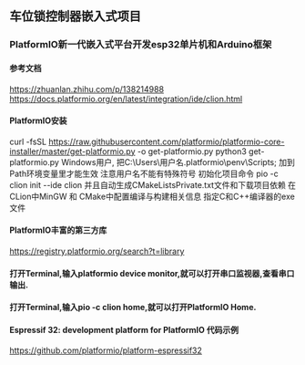 ## 车位锁控制器嵌入式项目

### PlatformIO新一代嵌入式平台开发esp32单片机和Arduino框架

#### 参考文档

https://zhuanlan.zhihu.com/p/138214988
https://docs.platformio.org/en/latest/integration/ide/clion.html

#### PlatformIO安装

curl -fsSL https://raw.githubusercontent.com/platformio/platformio-core-installer/master/get-platformio.py -o get-platformio.py
python3 get-platformio.py
Windows用户, 把C:\Users\用户名\.platformio\penv\Scripts; 加到Path环境变量里才能生效 注意用户名不能有特殊符号
初始化项目命令 pio -c clion init --ide clion 并且自动生成CMakeListsPrivate.txt文件和下载项目依赖
在CLion中MinGW 和 CMake中配置编译与构建相关信息 指定C和C++编译器的exe文件

#### PlatformIO丰富的第三方库

https://registry.platformio.org/search?t=library

#### 打开Terminal,输入platformio device monitor,就可以打开串口监视器,查看串口输出.

#### 打开Terminal,输入pio -c clion home,就可以打开PlatformIO Home.

#### Espressif 32: development platform for PlatformIO 代码示例

https://github.com/platformio/platform-espressif32
